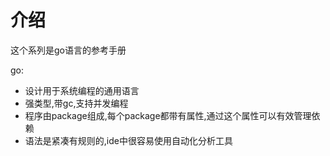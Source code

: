 # 介绍

这个系列是go语言的参考手册

go:

- 设计用于系统编程的通用语言
- 强类型,带gc,支持并发编程
- 程序由package组成,每个package都带有属性,通过这个属性可以有效管理依赖
- 语法是紧凑有规则的,ide中很容易使用自动化分析工具

